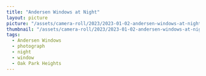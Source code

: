```yaml
---
title: "Andersen Windows at Night"
layout: picture
picture: "/assets/camera-roll/2023/2023-01-02-andersen-windows-at-night/20230102_041422888_iOS.jpg"
thumbnail: "/assets/camera-roll/2023/2023-01-02-andersen-windows-at-night/20230102_041422888_iOS-thumbnail.jpg"
tags:
  - Andersen Windows
  - photograph
  - night
  - window
  - Oak Park Heights
---
```

